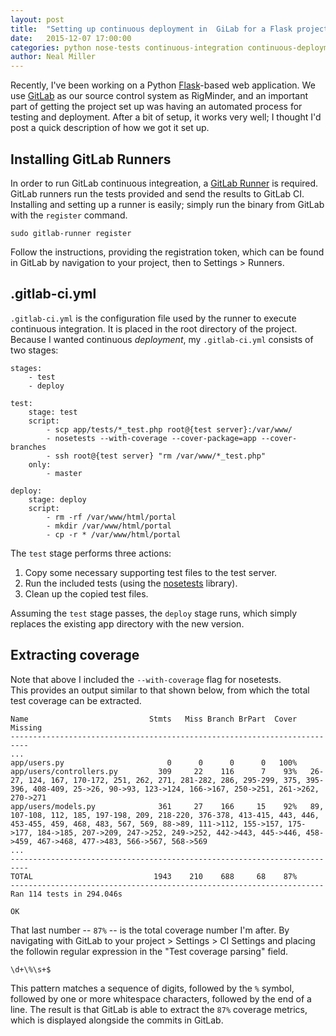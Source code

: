 ```yaml
---
layout: post
title:  "Setting up continuous deployment in  GiLab for a Flask project"
date:   2015-12-07 17:00:00
categories: python nose-tests continuous-integration continuous-deployment
author: Neal Miller
---
```


Recently, I've been working on a Python [Flask](http://flask.pocoo.org/)-based web application.
We use [GitLab](https://about.gitlab.com/) as our source control system as RigMinder, and an important part of getting the project set up was having an automated process for testing and deployment.
After a bit of setup, it works very well; I thought I'd post a quick description of how we got it set up.

## Installing GitLab Runners
In order to run GitLab continuous integreation, a [GitLab Runner](https://gitlab.com/gitlab-org/gitlab-ci-multi-runner) is required.
GitLab runners run the tests provided and send the results to GitLab CI.
Installing and setting up a runner is easily; simply run the binary from GitLab with the `register` command.

```
sudo gitlab-runner register
```

Follow the instructions, providing the registration token, which can be found in GitLab by navigation to your project, then to Settings > Runners.

## .gitlab-ci.yml
`.gitlab-ci.yml` is the configuration file used by the runner to execute continuous integration.
It is placed in the root directory of the project.
Because I wanted continuous *deployment*, my `.gitlab-ci.yml` consists of two stages:

```
stages:
    - test
    - deploy
    
test:
    stage: test
    script:
        - scp app/tests/*_test.php root@{test server}:/var/www/
        - nosetests --with-coverage --cover-package=app --cover-branches
        - ssh root@{test server} "rm /var/www/*_test.php"
    only:
        - master
        
deploy:
    stage: deploy
    script:
        - rm -rf /var/www/html/portal
        - mkdir /var/www/html/portal
        - cp -r * /var/www/html/portal
```

The `test` stage performs three actions:

1. Copy some necessary supporting test files to the test server.
2. Run the included tests (using the [nosetests](https://nose.readthedocs.org/en/latest/) library).
3. Clean up the copied test files.

Assuming the `test` stage passes, the `deploy` stage runs, which simply replaces the existing app directory with the new version.

## Extracting coverage
Note that above I included the `--with-coverage` flag for nosetests.  
This provides an output similar to that shown below, from which the total test coverage can be extracted.

```
Name                           Stmts   Miss Branch BrPart  Cover   Missing
--------------------------------------------------------------------------
...  
app/users.py                       0      0      0      0   100%   
app/users/controllers.py         309     22    116      7    93%   26-27, 124, 167, 170-172, 251, 262, 271, 281-282, 286, 295-299, 375, 395-396, 408-409, 25->26, 90->93, 123->124, 166->167, 250->251, 261->262, 270->271
app/users/models.py              361     27    166     15    92%   89, 107-108, 112, 185, 197-198, 209, 218-220, 376-378, 413-415, 443, 446, 453-455, 459, 468, 483, 567, 569, 88->89, 111->112, 155->157, 175->177, 184->185, 207->209, 247->252, 249->252, 442->443, 445->446, 458->459, 467->468, 477->483, 566->567, 568->569
...
--------------------------------------------------------------------------
TOTAL                           1943    210    688     68    87%   
----------------------------------------------------------------------
Ran 114 tests in 294.046s

OK
```

That last number -- `87%` -- is the total coverage number I'm after.
By navigating with GitLab to your project > Settings > CI Settings and placing the followin regular expression in the "Test coverage parsing" field.

```
\d+\%\s+$
```

This pattern matches a sequence of digits, followed by the `%` symbol, followed by one or more whitespace characters, followed by the end of a line.
The result is that GitLab is able to extract the `87%` coverage metrics, which is displayed alongside the commits in GitLab.